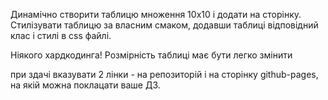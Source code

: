 Динамічно створити таблицю множення 10х10 і додати на сторінку. Стилізувати таблицю за власним смаком, додавши таблиці відповідний клас і стилі в css файлі.

Ніякого хардкодинга! Розмірність таблиці має бути легко змінити

при здачі вказувати 2 лінки - на репозиторій і на сторінку github-pages, на якій можна поклацати ваше ДЗ.

